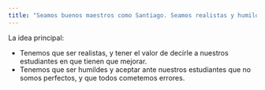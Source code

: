```yaml
---
title: "Seamos buenos maestros como Santiago. Seamos realistas y humildes"
---
```


La idea principal:

* Tenemos que ser realistas, y tener el valor de decirle a nuestros estudiantes
  en que tienen que mejorar.
* Tenemos que ser humildes y aceptar ante nuestros estudiantes que no somos
  perfectos, y que todos cometemos errores.
